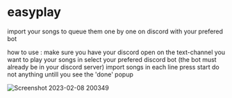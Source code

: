 # easyplay
import your songs to queue them one by one on discord with your prefered bot

how to use :
make sure you have your discord open on the text-channel you want to play your songs in
select your prefered discord bot (the bot must already be in your discord server)
import songs in each line 
press start
do not anything untill you see the 'done' popup



![Screenshot 2023-02-08 200349](https://user-images.githubusercontent.com/115648246/217592822-d5562e7b-a399-4753-ba1e-508906aadadc.png)

